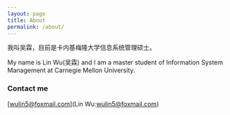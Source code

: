 ```yaml
---
layout: page
title: About
permalink: /about/
---
```

我叫吴霖，目前是卡内基梅隆大学信息系统管理硕士。

My name is Lin Wu(吴霖) and I am a master student of Information System Management at Carnegie Mellon University.

### Contact me

[wulin5@foxmail.com](Lin Wu:wulin5@foxmail.com)
